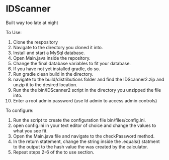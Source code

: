 # IDScanner
Built way too late at night

To Use: 

1. Clone the respository
2. Navigate to the directory you cloned it into.
2. Install and start a MySql database.
3. Open Main.java inside the repository.
4. Change the final database variables to fit your database.
3. If you have not yet installed gradle, do so.
4. Run gradle clean build in the directory.
5. navigate to the build/distributions folder and find the IDScanner2.zip and unzip it to the desired location.
6. Run the the bin/IDScanner2 script in the directory you unzipped the file into.
7. Enter a root admin password (use Id admin to access admin controls)

To configure: 

1. Run the script to create the configuration file bin/files/config.ini.
2. open config.ini in your text editor of choice and change the values to what you see fit.
4. Open the Main.java file and navigate to the checkPassword method. 
5. In the return statement, change the string inside the .equals() statment to the output to the hash value the was created by the calculator.
6. Repeat steps 2-6 of the to use section.
